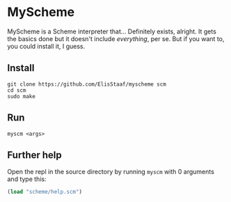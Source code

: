 # MyScheme
MyScheme is a Scheme interpreter that... Definitely exists, alright.
It gets the basics done but it doesn't include *everything*, per se.
But if you want to, you could install it, I guess.

## Install
```console
git clone https://github.com/ElisStaaf/myscheme scm
cd scm
sudo make
```

## Run
```console
myscm <args>
```

## Further help
Open the repl in the source
directory by running `myscm`
with 0 arguments and type this:
```scm
(load "scheme/help.scm")
```
